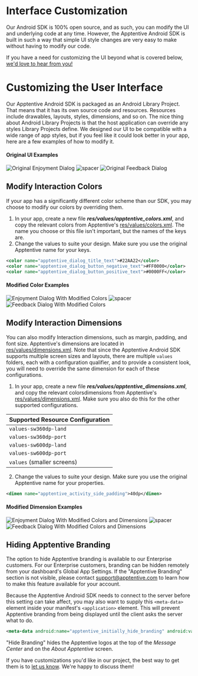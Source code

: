 # Interface Customization

Our Android SDK is 100% open source, and as such, you can modify the UI and underlying code at any time. However, the Apptentive Android SDK is built in such a way that simple UI style changes are very easy to make without having to modify our code.

If you have a need for customizing the UI beyond what is covered below, [we'd love to hear from you!](http://apptentive.com/contact/)

# Customizing the User Interface
Our Apptentive Android SDK is packaged as an Android Library Project. That means that it has its own source code and resources. Resources include drawables, layouts, styles, dimensions, and so on. The nice thing about Android Library Projects is that the host application can override any styles Library Projects define. We designed our UI to be compatible with a wide range of app styles, but if you feel like it could look better in your app, here are a few examples of how to modify it.

#### Original UI Examples
![Original Enjoyment Dialog](https://raw.githubusercontent.com/apptentive/apptentive-documentation/master/using_apptentive/android/screenshots/customization_enjoyment_before.png)
![spacer](https://raw.githubusercontent.com/apptentive/apptentive-documentation/android/using_apptentive/android/screenshots/10px.png)
![Original Feedback Dialog](https://raw.githubusercontent.com/apptentive/apptentive-documentation/master/using_apptentive/android/screenshots/customization_feedback_before.png)

## Modify Interaction Colors
If your app has a significantly different color scheme than our SDK, you may choose to modify our colors by overriding them.

1. In your app, create a new file __*res/values/apptentive_colors.xml*__, and copy the relevant colors from Apptentive's [res/values/colors.xml](https://github.com/apptentive/apptentive-android/blob/master/apptentive/res/values/colors.xml). The name you choose or this file isn't important, but the names of the keys are.
2. Change the values to suite your design. Make sure you use the original Apptentive name for your keys.

  ```xml
  <color name="apptentive_dialog_title_text">#22AA22</color>
  <color name="apptentive_dialog_button_negative_text">#FF0000</color>
  <color name="apptentive_dialog_button_positive_text">#0000FF</color>
  ```

#### Modified Color Examples
![Enjoyment Dialog With Modified Colors](https://raw.githubusercontent.com/apptentive/apptentive-documentation/android/using_apptentive/android/screenshots/customization_enjoyment_colors.png)
![spacer](https://raw.githubusercontent.com/apptentive/apptentive-documentation/android/using_apptentive/android/screenshots/10px.png)
![Feedback Dialog With Modified Colors](https://raw.githubusercontent.com/apptentive/apptentive-documentation/android/using_apptentive/android/screenshots/customization_feedback_colors.png)

## Modify Interaction Dimensions
You can also modify Interaction dimensions, such as margin, padding, and font size. Apptentive's dimensions are located in [res/values/dimensions.xml](https://github.com/apptentive/apptentive-android/blob/master/apptentive/res/values/dimensions.xml). Note that since the Apptentive Android SDK supports multiple screen sizes and layouts, there are multiple `values` folders, each with a configuration qualifier, and to provide a consistent look, you will need to override the same dimension for each of these configurations.

1. In your app, create a new file __*res/values/apptentive_dimensions.xml*__, and copy the relevant colorsdimensions from Apptentive's [res/values/dimensions.xml](https://github.com/apptentive/apptentive-android/blob/master/apptentive/res/values/dimensions.xml). Make sure you also do this for the other supported configurations.

  | Supported Resource Configuration |
  | -------------------------------- |
  | `values-sw360dp-land` |
  | `values-sw360dp-port` |
  | `values-sw600dp-land` |
  | `values-sw600dp-port` |
  | `values`  (smaller screens) |

2. Change the values to suite your design. Make sure you use the original Apptentive name for your properties.

  ```xml
  <dimen name="apptentive_activity_side_padding">40dp</dimen>
  ```

#### Modified Dimension Examples
![Enjoyment Dialog With Modified Colors and Dimensions](https://raw.githubusercontent.com/apptentive/apptentive-documentation/android/using_apptentive/android/screenshots/customization_enjoyment_dimensions.png)
![spacer](https://raw.githubusercontent.com/apptentive/apptentive-documentation/android/using_apptentive/android/screenshots/10px.png)
![Feedback Dialog With Modified Colors and Dimensions](https://raw.githubusercontent.com/apptentive/apptentive-documentation/android/using_apptentive/android/screenshots/customization_feedback_dimensions.png)

## Hiding Apptentive Branding

The option to hide Apptentive branding is available to our Enterprise customers. For our Enterprise customers, branding can be hidden remotely from your dashboard's Global App Settings. If the "Apptentive Branding" section is not visible, please contact support@apptentive.com to learn how to make this feature available for your account.

Because the Apptentive Android SDK needs to connect to the server before this setting can take affect, you may also want to supply this `<meta-data>` element inside your manifest's `<application>` element. This will prevent Apptentive branding from being displayed until the client asks the server what to do.
```xml
<meta-data android:name="apptentive_initially_hide_branding" android:value="true"/>
```


"Hide Branding" hides the Apptentive logos at the top of the _Message Center_ and on the _About Apptentive_ screen.

If you have customizations you'd like in our project, the best way to get them is to [let us know](http://apptentive.com/contact/). We're happy to discuss them!

